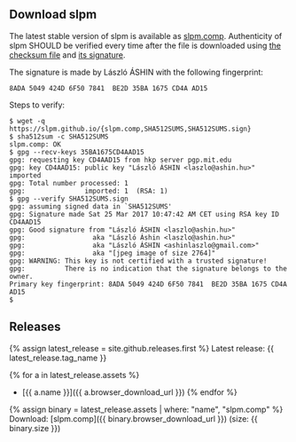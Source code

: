 ## Download slpm

The latest stable version of slpm is available as [slpm.comp](slpm.comp).
Authenticity of slpm SHOULD be verified every time after the file is downloaded
using [the checksum file](SHA512SUMS) and [its signature](SHA512SUMS.sign).

The signature is made by László ÁSHIN with the following fingerprint:

`8ADA 5049 424D 6F50 7841  BE2D 35BA 1675 CD4A AD15`

Steps to verify:

```
$ wget -q https://slpm.github.io/{slpm.comp,SHA512SUMS,SHA512SUMS.sign}
$ sha512sum -c SHA512SUMS
slpm.comp: OK
$ gpg --recv-keys 35BA1675CD4AAD15
gpg: requesting key CD4AAD15 from hkp server pgp.mit.edu
gpg: key CD4AAD15: public key "László ÁSHIN <laszlo@ashin.hu>" imported
gpg: Total number processed: 1
gpg:               imported: 1  (RSA: 1)
$ gpg --verify SHA512SUMS.sign
gpg: assuming signed data in `SHA512SUMS'
gpg: Signature made Sat 25 Mar 2017 10:47:42 AM CET using RSA key ID CD4AAD15
gpg: Good signature from "László ÁSHIN <laszlo@ashin.hu>"
gpg:                 aka "László Áshin <laszlo@ashin.hu>"
gpg:                 aka "László ÁSHIN <ashinlaszlo@gmail.com>"
gpg:                 aka "[jpeg image of size 2764]"
gpg: WARNING: This key is not certified with a trusted signature!
gpg:          There is no indication that the signature belongs to the owner.
Primary key fingerprint: 8ADA 5049 424D 6F50 7841  BE2D 35BA 1675 CD4A AD15
$ 
```

## Releases

{% assign latest_release = site.github.releases.first %}
Latest release: {{ latest_release.tag_name }}

{% for a in latest_release.assets %}
  * [{{ a.name }}]({{ a.browser_download_url }})
{% endfor %}

{% assign binary = latest_release.assets | where: "name", "slpm.comp" %}
Download: [slpm.comp]({{ binary.browser_download_url }}) (size: {{ binary.size }})
